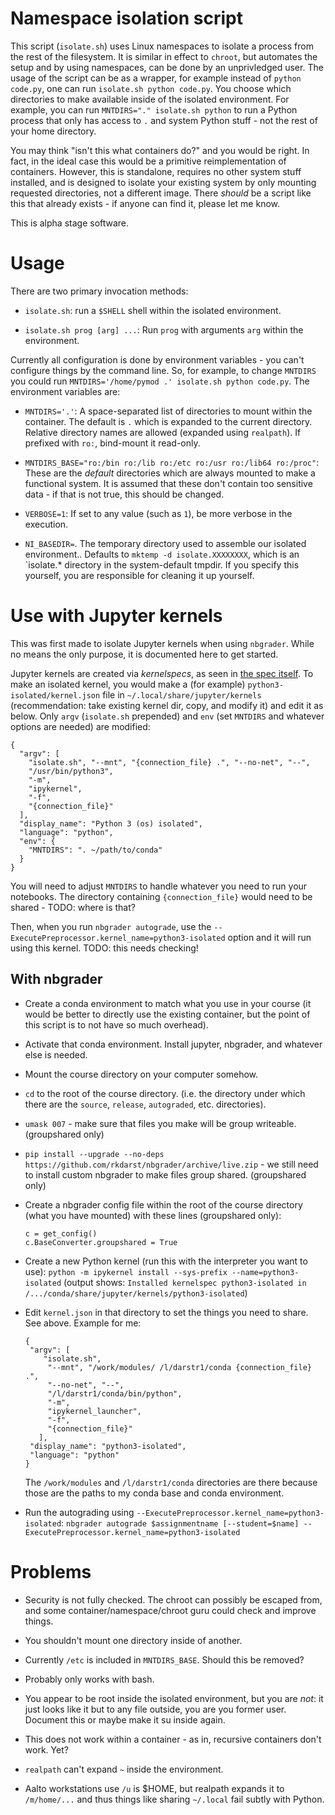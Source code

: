 Namespace isolation script
==========================

This script (`isolate.sh`) uses Linux namespaces to isolate a process
from the rest of the filesystem.  It is similar in effect to `chroot`,
but automates the setup and by using namespaces, can be done by an
unprivledged user.  The usage of the script can be as a wrapper, for
example instead of `python code.py`, one can run `isolate.sh python
code.py`.  You choose which directories to make available inside of
the isolated environment.  For example, you can run `MNTDIRS="."
isolate.sh python` to run a Python process that only has access to `.`
and system Python stuff - not the rest of your home directory.

You may think "isn't this what containers do?" and you would be right.
In fact, in the ideal case this would be a primitive reimplementation
of containers.  However, this is standalone, requires no other system
stuff installed, and is designed to isolate your existing system by
only mounting requested directories, not a different image.  There
*should* be a script like this that already exists - if anyone can
find it, please let me know.

This is alpha stage software.

Usage
=====

There are two primary invocation methods:

- `isolate.sh`: run a `$SHELL` shell within the isolated environment.

- `isolate.sh prog [arg] ...`: Run `prog` with arguments `arg` within
  the environment.


Currently all configuration is done by environment variables - you
can't configure things by the command line.  So, for example, to
change `MNTDIRS` you could run `MNTDIRS='/home/pymod .' isolate.sh
python code.py`.  The environment variables are:

- `MNTDIRS='.'`: A space-separated list of directories to mount within
  the container.  The default is `.` which is expanded to the current
  directory.  Relative directory names are allowed (expanded using
  `realpath`).  If prefixed with `ro:`, bind-mount it read-only.

- `MNTDIRS_BASE="ro:/bin ro:/lib ro:/etc ro:/usr ro:/lib64 ro:/proc"`:
  These are the *default* directories which are always mounted to make
  a functional system.  It is assumed that these don't contain too
  sensitive data - if that is not true, this should be changed.

- `VERBOSE=1`: If set to any value (such as `1`), be more verbose in the
execution.

- `NI_BASEDIR=`.  The temporary directory used to assemble our
  isolated environment..  Defaults to `mktemp -d isolate.XXXXXXXX`,
  which is an `isolate.* directory in the system-default tmpdir.  If
  you specify this yourself, you are responsible for cleaning it up
  yourself.


Use with Jupyter kernels
========================

This was first made to isolate Jupyter kernels when using `nbgrader`.
While no means the only purpose, it is documented here to get started.

Jupyter kernels are created via *kernelspecs*, as seen in
[the spec itself](https://jupyter-client.readthedocs.io/en/stable/kernels.html#kernel-specs).
To make an isolated kernel, you would make a (for example)
`python3-isolated/kernel.json` file in
`~/.local/share/jupyter/kernels` (recommendation: take existing kernel
dir, copy, and modify it) and edit it as below.  Only `argv`
(`isolate.sh` prepended) and `env` (set `MNTDIRS` and whatever options
are needed) are modified:

```
{
  "argv": [
    "isolate.sh", "--mnt", "{connection_file} .", "--no-net", "--",
    "/usr/bin/python3",
    "-m",
    "ipykernel",
    "-f",
    "{connection_file}"
  ],
  "display_name": "Python 3 (os) isolated",
  "language": "python",
  "env": {
    "MNTDIRS": ". ~/path/to/conda"
  }
}
```

You will need to adjust `MNTDIRS` to handle whatever you need to run
your notebooks.  The directory containing `{connection_file}` would
need to be shared - TODO: where is that?

Then, when you run `nbgrader autograde`, use the
`--ExecutePreprocessor.kernel_name=python3-isolated` option and it
will run using this kernel.  TODO: this needs checking!

With nbgrader
-------------

* Create a conda environment to match what you use in your course (it
  would be better to directly use the existing container, but the
  point of this script is to not have so much overhead).

* Activate that conda environment.  Install jupyter, nbgrader, and
  whatever else is needed.

* Mount the course directory on your computer somehow.

* `cd` to the root of the course directory.  (i.e. the directory under
  which there are the `source`, `release`, `autograded`, etc. directories).

* `umask 007` - make sure that files you make will be group
  writeable.  (groupshared only)

* `pip install --upgrade --no-deps
  https://github.com/rkdarst/nbgrader/archive/live.zip` - we still
  need to install custom nbgrader to make files group shared.
  (groupshared only)

* Create a nbgrader config file within the root of the course
  directory (what you have mounted) with these lines (groupshared
  only):

      c = get_config()
      c.BaseConverter.groupshared = True

* Create a new Python kernel (run this with the interpreter you want
  to use): `python -m ipykernel install
  --sys-prefix --name=python3-isolated` (output shows: `Installed
  kernelspec python3-isolated in
  /.../conda/share/jupyter/kernels/python3-isolated`)

* Edit `kernel.json` in that directory to set the things you need to
  share.  See above.  Example for me:

      {
       "argv": [
          "isolate.sh",
           "--mnt", "/work/modules/ /l/darstr1/conda {connection_file} .",
           "--no-net", "--",
           "/l/darstr1/conda/bin/python",
           "-m",
           "ipykernel_launcher",
           "-f",
           "{connection_file}"
         ],
       "display_name": "python3-isolated",
       "language": "python"
      }

  The `/work/modules` and `/l/darstr1/conda` directories are there
  because those are the paths to my conda base and conda environment.


* Run the autograding using
`--ExecutePreprocessor.kernel_name=python3-isolated`: `nbgrader
autograde $assignmentname [--student=$name]
--ExecutePreprocessor.kernel_name=python3-isolated`




Problems
========

- Security is not fully checked.  The chroot can possibly be escaped
  from, and some container/namespace/chroot guru could check and
  improve things.

- You shouldn't mount one directory inside of another.

- Currently `/etc` is included in `MNTDIRS_BASE`.  Should this be
  removed?

- Probably only works with bash.

- You appear to be root inside the isolated environment, but you are
  *not*: it just looks like it but to any file outside, you are you
  former user.  Document this or maybe make it su inside again.

- This does not work within a container - as in, recursive containers
  don't work.  Yet?

- `realpath` can't expand `~` inside the environment.

- Aalto workstations use `/u` is $HOME, but realpath expands it to
  `/m/home/...` and thus things like sharing `~/.local` fail subtly
  with Python.
